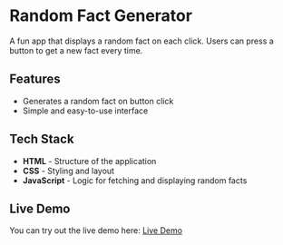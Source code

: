 # Random Fact Generator

A fun app that displays a random fact on each click. Users can press a button to get a new fact every time.

## Features
- Generates a random fact on button click
- Simple and easy-to-use interface

## Tech Stack
- **HTML** - Structure of the application
- **CSS** - Styling and layout
- **JavaScript** - Logic for fetching and displaying random facts

## Live Demo
You can try out the live demo here: [Live Demo](https://randomfactgenerator1-ej.netlify.app/)
